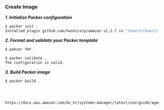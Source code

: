 ### Create Image
***1. Initialize Packer configuration***
```bash
$ packer init .  
Installed plugin github.com/hashicorp/amazon v1.2.7 in "/Users/{User}/.config/packer/plugins/github.com/hashicorp/amazon/packer-plugin-amazon_v1.2.7_x5.0_darwin_arm64"
```

***2. Format and validate your Packer template***
```bash
$ pakcer fmt .

$ packer validate .
The configuration is valid.
```

***3. Build Packer image***
```bash
$ packer build .




https://docs.aws.amazon.com/ko_kr/systems-manager/latest/userguide/agent-install-ubuntu-64-snap.html